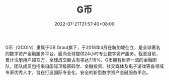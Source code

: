 ﻿---
weight: 
title: "G币"
description: "G币（GCOIN）隶属于GBGrout旗…"
date: 2022-07-21T21:57:40+08:00
lastmod: 2022-07-21T16:45:40+08:00
draft: false
authors: ["浮尘"]
featuredImage: "gbi.webp"
link: "https://www.gcoin.com/"
tags: ["交易所","G币"]
categories: ["navigation"]
navigation: ["交易所"]
lightgallery: true
toc: true
pinned: false
recommend: false
recommend1: false
---
G币（GCOIN）隶属于GB Grout旗下，于2018年4月在新加坡创立，是全球著名的数字资产金融服务平台，面向全球提供24小时专业数字资产服务。截至目前，累计注册用户超12万，全球成交额占有率达7.18%。G币拥有世界一流的金融团队，团队成员包括来自国际顶级密码学、金融投资、社交媒体及电子游戏等各领域专家优秀人才，旨在打造国际专业化、安全的新型数字资产金融服务平台。
